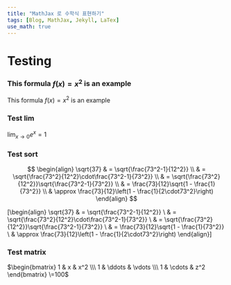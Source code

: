 ```yaml
---
title: "MathJax 로 수학식 표현하기"
tags: [Blog, MathJax, Jekyll, LaTex]
use_math: true
---
```


# Testing


### This formula $f(x) = x^2$ is an example

This formula $f(x) = x^2$ is an example


### Test lim

$\displaystyle \lim_{x \to 0}{e^x}=1$


### Test sort

$$
\begin{align}
\sqrt{37} & = \sqrt{\frac{73^2-1}{12^2}} \\
& = \sqrt{\frac{73^2}{12^2}\cdot\frac{73^2-1}{73^2}} \\
& = \sqrt{\frac{73^2}{12^2}}\sqrt{\frac{73^2-1}{73^2}} \\
& = \frac{73}{12}\sqrt{1 - \frac{1}{73^2}} \\
& \approx \frac{73}{12}\left(1 - \frac{1}{2\cdot73^2}\right) 
\end{align}
$$

\[\begin{align} \sqrt{37} & = \sqrt{\frac{73^2-1}{12^2}} \\ & = \sqrt{\frac{73^2}{12^2}\cdot\frac{73^2-1}{73^2}} \\ & = \sqrt{\frac{73^2}{12^2}}\sqrt{\frac{73^2-1}{73^2}} \\ & = \frac{73}{12}\sqrt{1 - \frac{1}{73^2}} \\ & \approx \frac{73}{12}\left(1 - \frac{1}{2\cdot73^2}\right) \end{align}\]


### Test matrix

$\begin{bmatrix} 1 & x & x^2 \\\ 1 & \ddots & \vdots \\\ 1 & \cdots & z^2 \end{bmatrix} \=100$

